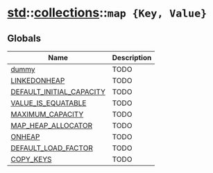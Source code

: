 # [std](./../../std.md)::[collections](./../collections.md)::`map {Key, Value}`
## Globals
|Name|Description|
|----|-----------|
|[dummy](#todo)|TODO|
|[LINKEDONHEAP](#todo)|TODO|
|[DEFAULT_INITIAL_CAPACITY](#todo)|TODO|
|[VALUE_IS_EQUATABLE](#todo)|TODO|
|[MAXIMUM_CAPACITY](#todo)|TODO|
|[MAP_HEAP_ALLOCATOR](#todo)|TODO|
|[ONHEAP](#todo)|TODO|
|[DEFAULT_LOAD_FACTOR](#todo)|TODO|
|[COPY_KEYS](#todo)|TODO|
